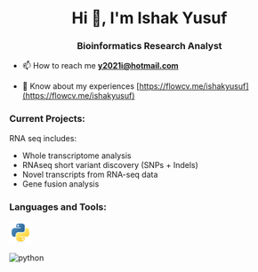<h1 align="center">Hi 👋, I'm Ishak Yusuf</h1>
<h3 align="center">Bioinformatics Research Analyst</h3>

- 📫 How to reach me **y2021i@hotmail.com**

- 📄 Know about my experiences [https://flowcv.me/ishakyusuf](https://flowcv.me/ishakyusuf)

<h3 align="left">Current Projects:</h3>
RNA seq includes:

- Whole transcriptome analysis
- RNAseq short variant discovery (SNPs + Indels)
- Novel transcripts from RNA-seq data
- Gene fusion analysis

<h3 align="left">Languages and Tools:</h3>
<p align="left"> <a href="https://www.python.org" target="_blank" rel="noreferrer"> <img src="https://raw.githubusercontent.com/devicons/devicon/master/icons/python/python-original.svg" alt="python" width="40" height="40"/> </a> </p>
<img src=https://user-images.githubusercontent.com/66043140/164953166-05e820ce-c61c-4713-a430-26a1ae898931.png" alt="python" width="40" height="40"/> </a> </p>

